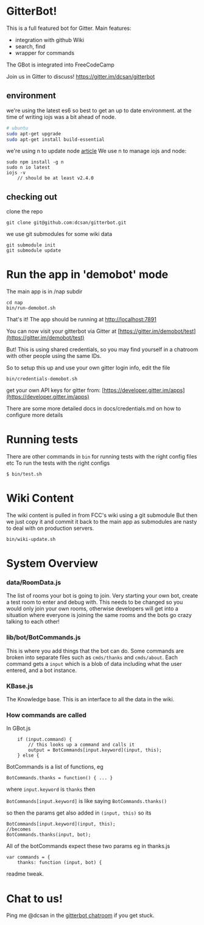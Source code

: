 # GitterBot!

This is a full featured bot for Gitter.
Main features:
- integration with github Wiki
- search, find
- wrapper for commands

The GBot is integrated into FreeCodeCamp

Join us in Gitter to discuss!
https://gitter.im/dcsan/gitterbot


## environment

we're using the latest es6 so best to get an up to date environment.
at the time of writing iojs was a bit ahead of node.

```bash
# ubuntu
sudo apt-get upgrade
sudo apt-get install build-essential
```

we're using n to update node [article](http://davidwalsh.name/upgrade-nodejs)
We use n to manage iojs and node:
```
sudo npm install -g n
sudo n io latest
iojs -v  
    // should be at least v2.4.0
```


## checking out
clone the repo

    git clone git@github.com:dcsan/gitterbot.git

we use git submodules for some wiki data

    git submodule init
    git submodule update


# Run the app in 'demobot' mode
The main app is in /nap subdir

    cd nap
    bin/run-demobot.sh

That's it! The app should be running at [http://localhost:7891](http://localhost:7891)

You can now visit your gitterbot via Gitter at [https://gitter.im/demobot/test](https://gitter.im/demobot/test)

But! This is using shared credentials, so you may find yourself in a chatroom with other people using the same IDs.

So to setup this up and use your own gitter login info, edit the file

    bin/credentials-demobot.sh

get your own API keys for gitter from:
[https://developer.gitter.im/apps](https://developer.gitter.im/apps)


There are some more detailed docs in docs/credentials.md on how to configure more details


# Running tests

There are other commands in `bin` for running tests with the right config files etc
To run the tests with the right configs

    $ bin/test.sh


# Wiki Content
The wiki content is pulled in from FCC's wiki using a git submodule
But then we just copy it and commit it back to the main app as submodules are nasty to deal with on production servers.

    bin/wiki-update.sh



# System Overview

### data/RoomData.js
The list of rooms your bot is going to join.
Very starting your own bot, create a test room to enter and debug with.
This needs to be changed so you would only join your own rooms, otherwise developers will get into a situation where everyone is joining the same rooms and the bots go crazy talking to each other!

### lib/bot/BotCommands.js
This is where you add things that the bot can do. Some commands are broken into separate files such as `cmds/thanks` and `cmds/about`.
Each command gets a `input` which is a blob of data including what the user entered, and a bot instance.

### KBase.js
The Knowledge base. This is an interface to all the data in the wiki.

### How commands are called

In GBot.js

        if (input.command) {
            // this looks up a command and calls it
            output = BotCommands[input.keyword](input, this);
        } else {

BotCommands is a list of functions, eg

    BotCommands.thanks = function() { ... }

where `input.keyword` is `thanks` then

`BotCommands[input.keyword]` is like saying `BotCommands.thanks()`

so then the params get also added in `(input, this)` so its


    BotCommands[input.keyword](input, this);
    //becomes
    BotCommands.thanks(input, bot);

All of the botCommands expect these two params eg in thanks.js

    var commands = {
        thanks: function (input, bot) {

readme tweak.


# Chat to us!

Ping me @dcsan in the [gitterbot chatroom](https://gitter.im/dcsan/gitterbot) if you get stuck.




